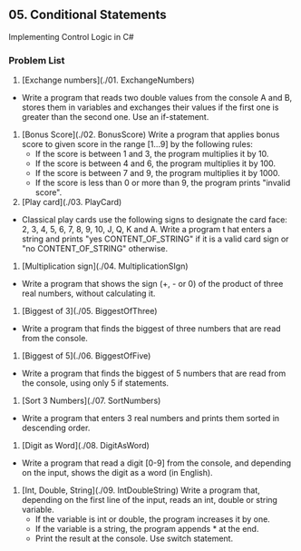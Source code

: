 ## 05. Conditional Statements

Implementing Control Logic in C#

### Problem List

1. [Exchange numbers](./01. ExchangeNumbers)
 - Write a program that reads two double values from the console A and B, stores them in variables and exchanges 
 their values if the first one is greater than the second one. Use an if-statement. 
1. [Bonus Score](./02. BonusScore)
  Write a program that applies bonus score to given score in the range [1…9] by the following rules:
   - If the score is between 1 and 3, the program multiplies it by 10.
   - If the score is between 4 and 6, the program multiplies it by 100.
   - If the score is between 7 and 9, the program multiplies it by 1000.
   - If the score is less than 0 or more than 9, the program prints "invalid score".
1. [Play card](./03. PlayCard)
 - Classical play cards use the following signs to designate the card face: 2, 3, 4, 5, 6, 7, 8, 9, 10, J, Q, K and A. Write a program t
 hat enters a string and prints "yes CONTENT_OF_STRING" if it is a valid card sign or "no CONTENT_OF_STRING" otherwise.
1. [Multiplication sign](./04. MultiplicationSIgn)
 - Write a program that shows the sign (+, - or 0) of the product of three real numbers, without calculating it.
1. [Biggest of 3](./05. BiggestOfThree)
 - Write a program that finds the biggest of three numbers that are read from the console.
1. [Biggest of 5](./06. BiggestOfFive)
 - Write a program that finds the biggest of 5 numbers that are read from the console, using only 5 if statements.
1. [Sort 3 Numbers](./07. SortNumbers)
 - Write a program that enters 3 real numbers and prints them sorted in descending order.
1. [Digit as Word](./08. DigitAsWord)
 - Write a program that read a digit [0-9] from the console, and depending on the input, shows the digit as a word (in English).
1. [Int, Double, String](./09. IntDoubleString)
 Write a program that, depending on the first line of the input, reads an int, double or string variable.
   - If the variable is int or double, the program increases it by one.
   - If the variable is a string, the program appends * at the end.
   - Print the result at the console. Use switch statement.
